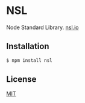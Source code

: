 # NSL
Node Standard Library.
[nsl.io](http://nsl.io)

## Installation

```bash
$ npm install nsl
```

## License
  [MIT](LICENSE)
